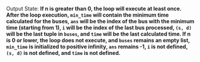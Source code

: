 Output State: **If n is greater than 0, the loop will execute at least once. After the loop execution, `min_time` will contain the minimum time calculated for the buses, `ans` will be the index of the bus with the minimum time (starting from 1), `i` will be the index of the last bus processed, `(s, d)` will be the last tuple in `buses`, and `time` will be the last calculated time. If n is 0 or lower, the loop does not execute, and `buses` remains an empty list, `min_time` is initialized to positive infinity, `ans` remains -1, `i` is not defined, `(s, d)` is not defined, and `time` is not defined.**